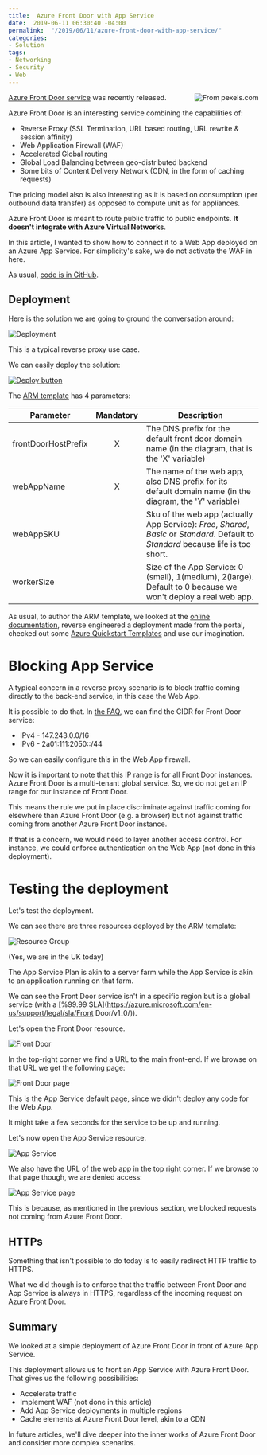 ```yaml
---
title:  Azure Front Door with App Service
date:  2019-06-11 06:30:40 -04:00
permalink:  "/2019/06/11/azure-front-door-with-app-service/"
categories:
- Solution
tags:
- Networking
- Security
- Web
---
```

<img style="float:right;padding-left:20px;" title="From pexels.com" src="https://vincentlauzon.files.wordpress.com/2019/06/ancient-antique-architecture-277630-e1559945053466.jpg" />

<a href="https://docs.microsoft.com/en-us/azure/frontdoor/front-door-overview">Azure Front Door service</a> was recently released.

Azure Front Door is an interesting service combining the capabilities of:

<ul>
<li>Reverse Proxy (SSL Termination, URL based routing, URL rewrite &amp; session affinity)</li>
<li>Web Application Firewall (WAF)</li>
<li>Accelerated Global routing</li>
<li>Global Load Balancing between geo-distributed backend</li>
<li>Some bits of Content Delivery Network (CDN, in the form of caching requests)</li>
</ul>

The pricing model also is also interesting as it is based on consumption (per outbound data transfer) as opposed to compute unit as for appliances.

Azure Front Door is meant to route public traffic to public endpoints.  <strong>It doesn't integrate with Azure Virtual Networks</strong>.

In this article, I wanted to show how to connect it to a Web App deployed on an Azure App Service.  For simplicity's sake, we do not activate the WAF in here.

As usual, <a href="https://github.com/vplauzon/app-service/tree/master/front-door">code is in GitHub</a>.

<h2>Deployment</h2>

Here is the solution we are going to ground the conversation around:

<img src="https://vincentlauzon.files.wordpress.com/2019/06/appservice.png" alt="Deployment" />

This is a typical reverse proxy use case.

We can easily deploy the solution:

<a href="https://portal.azure.com/#create/Microsoft.Template/uri/https%3A%2F%2Fraw.githubusercontent.com%2Fvplauzon%2Fapp-service%2Fmaster%2Ffront-door%2Fdeploy.json"><img src="http://azuredeploy.net/deploybutton.png" alt="Deploy button" /></a>

The <a href="https://github.com/vplauzon/app-service/blob/master/front-door/deploy.json">ARM template</a> has 4 parameters:

<table>
<thead>
<tr>
  <th>Parameter</th>
  <th align="center">Mandatory</th>
  <th>Description</th>
</tr>
</thead>
<tbody>
<tr>
  <td>frontDoorHostPrefix</td>
  <td align="center">X</td>
  <td>The DNS prefix for the default front door domain name (in the diagram, that is the 'X' variable)</td>
</tr>
<tr>
  <td>webAppName</td>
  <td align="center">X</td>
  <td>The name of the web app, also DNS prefix for its default domain name (in the diagram, the 'Y' variable)</td>
</tr>
<tr>
  <td>webAppSKU</td>
  <td align="center"></td>
  <td>Sku of the web app (actually App Service):  <em>Free</em>, <em>Shared</em>, <em>Basic</em> or <em>Standard</em>.  Default to <em>Standard</em> because life is too short.</td>
</tr>
<tr>
  <td>workerSize</td>
  <td align="center"></td>
  <td>Size of the App Service:  0 (small), 1(medium), 2(large).  Default to 0 because we won't deploy a real web app.</td>
</tr>
</tbody>
</table>

As usual, to author the ARM template, we looked at the <a href="https://docs.microsoft.com/en-ca/azure/templates/microsoft.network/2019-04-01/frontdoors">online documentation</a>, reverse engineered a deployment made from the portal, checked out some <a href="https://azure.microsoft.com/en-ca/resources/templates/?term=front+door&amp;pageNumber=1">Azure Quickstart Templates</a> and use our imagination.

<h1>Blocking App Service</h1>

A typical concern in a reverse proxy scenario is to block traffic coming directly to the back-end service, in this case the Web App.

It is possible to do that.  In <a href="https://docs.microsoft.com/en-us/azure/frontdoor/front-door-faq#how-do-i-lock-down-the-access-to-my-backend-to-only-azure-front-door-service">the FAQ</a>, we can find the CIDR for Front Door service:

<ul>
<li>IPv4 - 147.243.0.0/16</li>
<li>IPv6 - 2a01:111:2050::/44</li>
</ul>

So we can easily configure this in the Web App firewall.

Now it is important to note that this IP range is for all Front Door instances.  Azure Front Door is a multi-tenant global service.  So, we do not get an IP range for our instance of Front Door.

This means the rule we put in place discriminate against traffic coming for elsewhere than Azure Front Door (e.g. a browser) but not against traffic coming from another Azure Front Door instance.

If that is a concern, we would need to layer another access control.  For instance, we could enforce authentication on the Web App (not done in this deployment).

<h1>Testing the deployment</h1>

Let's test the deployment.

We can see there are three resources deployed by the ARM template:

<img src="https://vincentlauzon.files.wordpress.com/2019/06/resourcegroup.png" alt="Resource Group" />

(Yes, we are in the UK today)

The App Service Plan is akin to a server farm while the App Service is akin to an application running on that farm.

We can see the Front Door service isn't in a specific region but is a global service (with a [%99.99 SLA](https://azure.microsoft.com/en-us/support/legal/sla/Front Door/v1_0/)).

Let's open the Front Door resource.

<img src="https://vincentlauzon.files.wordpress.com/2019/06/frontdoor-1.png" alt="Front Door" />

In the top-right corner we find a URL to the main front-end.  If we browse on that URL we get the following page:

<img src="https://vincentlauzon.files.wordpress.com/2019/06/frontdoor-page.png" alt="Front Door page" />

This is the App Service default page, since we didn't deploy any code for the Web App.

It might take a few seconds for the service to be up and running.

Let's now open the App Service resource.

<img src="https://vincentlauzon.files.wordpress.com/2019/06/appservice-1.png" alt="App Service" />

We also have the URL of the web app in the top right corner.  If we browse to that page though, we are denied access:

<img src="https://vincentlauzon.files.wordpress.com/2019/06/appservice-page.png" alt="App Service page" />

This is because, as mentioned in the previous section, we blocked requests not coming from Azure Front Door.

<h2>HTTPs</h2>

Something that isn't possible to do today is to easily redirect HTTP traffic to HTTPS.

What we did though is to enforce that the traffic between Front Door and App Service is always in HTTPS, regardless of the incoming request on Azure Front Door.

<h2>Summary</h2>

We looked at a simple deployment of Azure Front Door in front of Azure App Service.

This deployment allows us to front an App Service with Azure Front Door.  That gives us the following possibilities:

<ul>
<li>Accelerate traffic</li>
<li>Implement WAF (not done in this article)</li>
<li>Add App Service deployments in multiple regions</li>
<li>Cache elements at Azure Front Door level, akin to a CDN</li>
</ul>

In future articles, we'll dive deeper into the inner works of Azure Front Door and consider more complex scenarios.